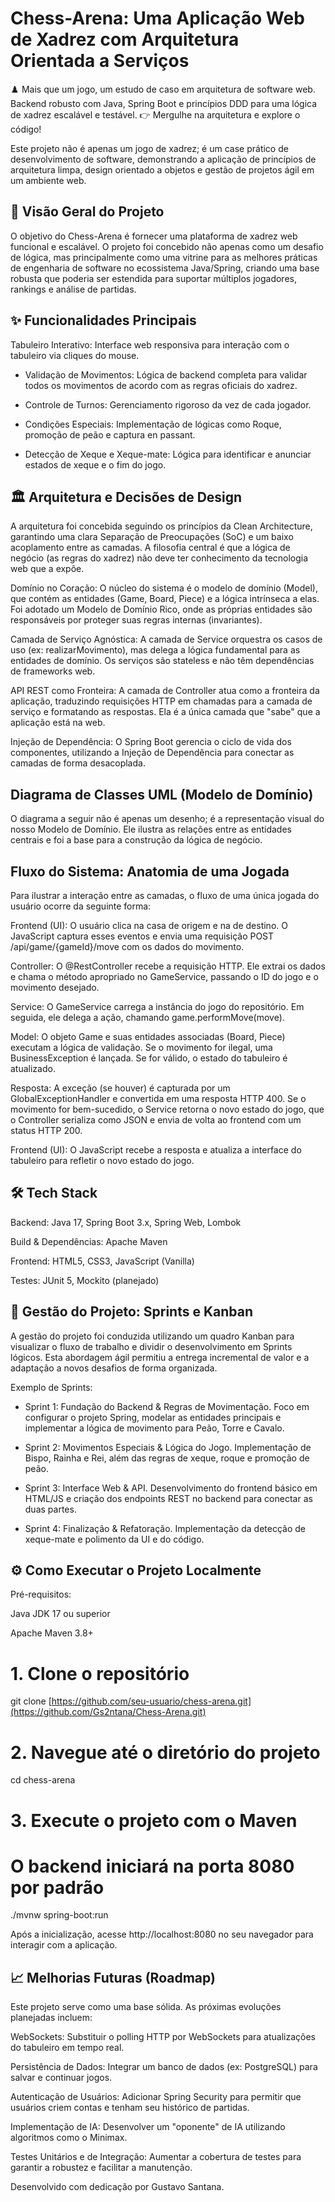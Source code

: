 # Chess-Arena: Uma Aplicação Web de Xadrez com Arquitetura Orientada a Serviços
♟️ Mais que um jogo, um estudo de caso em arquitetura de software web. Backend robusto com Java, Spring Boot e princípios DDD para uma lógica de xadrez escalável e testável. 👉 Mergulhe na arquitetura e explore o código!

Este projeto não é apenas um jogo de xadrez; é um case prático de desenvolvimento de software, demonstrando a aplicação de princípios de arquitetura limpa, design orientado a objetos e gestão de projetos ágil em um ambiente web.
## 🎯 Visão Geral do Projeto
O objetivo do Chess-Arena é fornecer uma plataforma de xadrez web funcional e escalável. O projeto foi concebido não apenas como um desafio de lógica, mas principalmente como uma vitrine para as melhores práticas de engenharia de software no ecossistema Java/Spring, criando uma base robusta que poderia ser estendida para suportar múltiplos jogadores, rankings e análise de partidas.

<!-- ➡️ Acesse a Demo Ao Vivo Aqui (Se aplicável) -->

## ✨ Funcionalidades Principais
Tabuleiro Interativo: Interface web responsiva para interação com o tabuleiro via cliques do mouse.

* Validação de Movimentos: Lógica de backend completa para validar todos os movimentos de acordo com as regras oficiais do xadrez.

* Controle de Turnos: Gerenciamento rigoroso da vez de cada jogador.

* Condições Especiais: Implementação de lógicas como Roque, promoção de peão e captura en passant.

* Detecção de Xeque e Xeque-mate: Lógica para identificar e anunciar estados de xeque e o fim do jogo.

## 🏛️ Arquitetura e Decisões de Design
A arquitetura foi concebida seguindo os princípios da Clean Architecture, garantindo uma clara Separação de Preocupações (SoC) e um baixo acoplamento entre as camadas. A filosofia central é que a lógica de negócio (as regras do xadrez) não deve ter conhecimento da tecnologia web que a expõe.

Domínio no Coração: O núcleo do sistema é o modelo de domínio (Model), que contém as entidades (Game, Board, Piece) e a lógica intrínseca a elas. Foi adotado um Modelo de Domínio Rico, onde as próprias entidades são responsáveis por proteger suas regras internas (invariantes).

Camada de Serviço Agnóstica: A camada de Service orquestra os casos de uso (ex: realizarMovimento), mas delega a lógica fundamental para as entidades de domínio. Os serviços são stateless e não têm dependências de frameworks web.

API REST como Fronteira: A camada de Controller atua como a fronteira da aplicação, traduzindo requisições HTTP em chamadas para a camada de serviço e formatando as respostas. Ela é a única camada que "sabe" que a aplicação está na web.

Injeção de Dependência: O Spring Boot gerencia o ciclo de vida dos componentes, utilizando a Injeção de Dependência para conectar as camadas de forma desacoplada.

## Diagrama de Classes UML (Modelo de Domínio)
O diagrama a seguir não é apenas um desenho; é a representação visual do nosso Modelo de Domínio. Ele ilustra as relações entre as entidades centrais e foi a base para a construção da lógica de negócio.

<!-- [Cole seu diagrama] -->

## Fluxo do Sistema: Anatomia de uma Jogada
Para ilustrar a interação entre as camadas, o fluxo de uma única jogada do usuário ocorre da seguinte forma:

Frontend (UI): O usuário clica na casa de origem e na de destino. O JavaScript captura esses eventos e envia uma requisição POST /api/game/{gameId}/move com os dados do movimento.

Controller: O @RestController recebe a requisição HTTP. Ele extrai os dados e chama o método apropriado no GameService, passando o ID do jogo e o movimento desejado.

Service: O GameService carrega a instância do jogo do repositório. Em seguida, ele delega a ação, chamando game.performMove(move).

Model: O objeto Game e suas entidades associadas (Board, Piece) executam a lógica de validação. Se o movimento for ilegal, uma BusinessException é lançada. Se for válido, o estado do tabuleiro é atualizado.

Resposta: A exceção (se houver) é capturada por um GlobalExceptionHandler e convertida em uma resposta HTTP 400. Se o movimento for bem-sucedido, o Service retorna o novo estado do jogo, que o Controller serializa como JSON e envia de volta ao frontend com um status HTTP 200.

Frontend (UI): O JavaScript recebe a resposta e atualiza a interface do tabuleiro para refletir o novo estado do jogo.

## 🛠️ Tech Stack
Backend: Java 17, Spring Boot 3.x, Spring Web, Lombok

Build & Dependências: Apache Maven

Frontend: HTML5, CSS3, JavaScript (Vanilla)

Testes: JUnit 5, Mockito (planejado)

## 🚀 Gestão do Projeto: Sprints e Kanban
A gestão do projeto foi conduzida utilizando um quadro Kanban para visualizar o fluxo de trabalho e dividir o desenvolvimento em Sprints lógicos. Esta abordagem ágil permitiu a entrega incremental de valor e a adaptação a novos desafios de forma organizada.

Exemplo de Sprints:

* Sprint 1: Fundação do Backend & Regras de Movimentação. Foco em configurar o projeto Spring, modelar as entidades principais e implementar a lógica de movimento para Peão, Torre e Cavalo.

* Sprint 2: Movimentos Especiais & Lógica do Jogo. Implementação de Bispo, Rainha e Rei, além das regras de xeque, roque e promoção de peão.

* Sprint 3: Interface Web & API. Desenvolvimento do frontend básico em HTML/JS e criação dos endpoints REST no backend para conectar as duas partes.

* Sprint 4: Finalização & Refatoração. Implementação da detecção de xeque-mate e polimento da UI e do código.

<!-- [Cole seu sprint kanban] -->

## ⚙️ Como Executar o Projeto Localmente
Pré-requisitos:

Java JDK 17 ou superior

Apache Maven 3.8+

# 1. Clone o repositório
git clone [https://github.com/seu-usuario/chess-arena.git](https://github.com/Gs2ntana/Chess-Arena.git)

# 2. Navegue até o diretório do projeto
cd chess-arena

# 3. Execute o projeto com o Maven
# O backend iniciará na porta 8080 por padrão
./mvnw spring-boot:run

Após a inicialização, acesse http://localhost:8080 no seu navegador para interagir com a aplicação.

## 📈 Melhorias Futuras (Roadmap)
Este projeto serve como uma base sólida. As próximas evoluções planejadas incluem:

WebSockets: Substituir o polling HTTP por WebSockets para atualizações do tabuleiro em tempo real.

Persistência de Dados: Integrar um banco de dados (ex: PostgreSQL) para salvar e continuar jogos.

Autenticação de Usuários: Adicionar Spring Security para permitir que usuários criem contas e tenham seu histórico de partidas.

Implementação de IA: Desenvolver um "oponente" de IA utilizando algoritmos como o Minimax.

Testes Unitários e de Integração: Aumentar a cobertura de testes para garantir a robustez e facilitar a manutenção.

Desenvolvido com dedicação por Gustavo Santana.

<!--[Link para seu LinkedIn] | [Link para seu GitHub] -->

